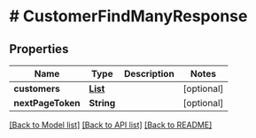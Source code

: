 # # CustomerFindManyResponse


## Properties 


Name | Type | Description | Notes
------------ | ------------- | ------------- | -------------
**customers**| [**List<CustomerCustomerResponse>**](CustomerCustomerResponse.md) |   | [optional]
**nextPageToken**| **String** |   | [optional]


[[Back to Model list]](../../README.md#models) [[Back to API list]](../../README.md#endpoints) [[Back to README]](../../README.md)

